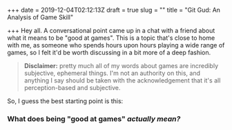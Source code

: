 +++
date = 2019-12-04T02:12:13Z
draft = true
slug = ""
title = "Git Gud: An Analysis of Game Skill"

+++
Hey all. A conversational point came up in a chat with a friend about what it means to be "good at games". This is a topic that's close to home with me, as someone who spends hours upon hours playing a wide range of games, so I felt it'd be worth discussing in a bit more of a deep fashion.

> **Disclaimer:** pretty much all of my words about games are incredibly subjective, ephemeral things. I'm not an authority on this, and anything I say should be taken with the acknowledgement that it's all perception-based and subjective.

So, I guess the best starting point is this:

### What does being "good at games" _actually mean?_